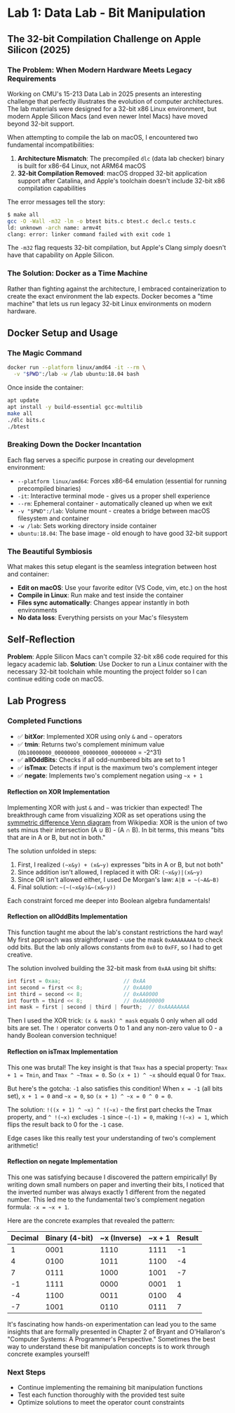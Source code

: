 # Lab 1: Data Lab - Bit Manipulation

## The 32-bit Compilation Challenge on Apple Silicon (2025)

### The Problem: When Modern Hardware Meets Legacy Requirements

Working on CMU's 15-213 Data Lab in 2025 presents an interesting challenge that perfectly illustrates the evolution of computer architectures. The lab materials were designed for a 32-bit x86 Linux environment, but modern Apple Silicon Macs (and even newer Intel Macs) have moved beyond 32-bit support.

When attempting to compile the lab on macOS, I encountered two fundamental incompatibilities:

1. **Architecture Mismatch**: The precompiled `dlc` (data lab checker) binary is built for x86-64 Linux, not ARM64 macOS
2. **32-bit Compilation Removed**: macOS dropped 32-bit application support after Catalina, and Apple's toolchain doesn't include 32-bit x86 compilation capabilities

The error messages tell the story:
```bash
$ make all
gcc -O -Wall -m32 -lm -o btest bits.c btest.c decl.c tests.c
ld: unknown -arch name: armv4t
clang: error: linker command failed with exit code 1
```

The `-m32` flag requests 32-bit compilation, but Apple's Clang simply doesn't have that capability on Apple Silicon.

### The Solution: Docker as a Time Machine

Rather than fighting against the architecture, I embraced containerization to create the exact environment the lab expects. Docker becomes a "time machine" that lets us run legacy 32-bit Linux environments on modern hardware.

## Docker Setup and Usage

### The Magic Command

```bash
docker run --platform linux/amd64 -it --rm \
  -v "$PWD":/lab -w /lab ubuntu:18.04 bash
```

Once inside the container:
```bash
apt update
apt install -y build-essential gcc-multilib
make all
./dlc bits.c
./btest
```

### Breaking Down the Docker Incantation

Each flag serves a specific purpose in creating our development environment:

- `--platform linux/amd64`: Forces x86-64 emulation (essential for running precompiled binaries)
- `-it`: Interactive terminal mode - gives us a proper shell experience
- `--rm`: Ephemeral container - automatically cleaned up when we exit
- `-v "$PWD":/lab`: Volume mount - creates a bridge between macOS filesystem and container
- `-w /lab`: Sets working directory inside container
- `ubuntu:18.04`: The base image - old enough to have good 32-bit support

### The Beautiful Symbiosis

What makes this setup elegant is the seamless integration between host and container:

- **Edit on macOS**: Use your favorite editor (VS Code, vim, etc.) on the host
- **Compile in Linux**: Run make and test inside the container
- **Files sync automatically**: Changes appear instantly in both environments
- **No data loss**: Everything persists on your Mac's filesystem

## Self-Reflection

**Problem**: Apple Silicon Macs can't compile 32-bit x86 code required for this legacy academic lab. **Solution**: Use Docker to run a Linux container with the necessary 32-bit toolchain while mounting the project folder so I can continue editing code on macOS.

## Lab Progress

### Completed Functions
- ✅ **bitXor**: Implemented XOR using only `&` and `~` operators
- ✅ **tmin**: Returns two's complement minimum value (`0b10000000_00000000_00000000_00000000` = -2^31)
- ✅ **allOddBits**: Checks if all odd-numbered bits are set to 1
- ✅ **isTmax**: Detects if input is the maximum two's complement integer
- ✅ **negate**: Implements two's complement negation using `~x + 1`

#### Reflection on XOR Implementation

Implementing XOR with just `&` and `~` was trickier than expected! The breakthrough came from visualizing XOR as set operations using the [symmetric difference Venn diagram](https://en.wikipedia.org/wiki/Symmetric_difference#/media/File:Venn0110.svg) from Wikipedia: XOR is the union of two sets minus their intersection (A ∪ B) - (A ∩ B). In bit terms, this means "bits that are in A or B, but not in both."

The solution unfolded in steps:
1. First, I realized `(~x&y) + (x&~y)` expresses "bits in A or B, but not both"
2. Since addition isn't allowed, I replaced it with OR: `(~x&y)|(x&~y)`
3. Since OR isn't allowed either, I used De Morgan's law: `A|B = ~(~A&~B)`
4. Final solution: `~(~(~x&y)&~(x&~y))`

Each constraint forced me deeper into Boolean algebra fundamentals!

#### Reflection on allOddBits Implementation

This function taught me about the lab's constant restrictions the hard way! My first approach was straightforward - use the mask `0xAAAAAAAA` to check odd bits. But the lab only allows constants from `0x0` to `0xFF`, so I had to get creative.

The solution involved building the 32-bit mask from `0xAA` using bit shifts:
```c
int first = 0xaa;                    // 0xAA
int second = first << 8;             // 0xAA00  
int third = second << 8;             // 0xAA0000
int fourth = third << 8;             // 0xAA000000
int mask = first | second | third | fourth;  // 0xAAAAAAAA
```

Then I used the XOR trick: `(x & mask) ^ mask` equals 0 only when all odd bits are set. The `!` operator converts 0 to 1 and any non-zero value to 0 - a handy Boolean conversion technique!

#### Reflection on isTmax Implementation

This one was brutal! The key insight is that `Tmax` has a special property: `Tmax + 1 = Tmin`, and `Tmax ^ ~Tmax = 0`. So `(x + 1) ^ ~x` should equal 0 for `Tmax`.

But here's the gotcha: `-1` also satisfies this condition! When `x = -1` (all bits set), `x + 1 = 0` and `~x = 0`, so `(x + 1) ^ ~x = 0 ^ 0 = 0`. 

The solution: `!((x + 1) ^ ~x) ^ !(~x)` - the first part checks the Tmax property, and `^ !(~x)` excludes `-1` since `~(-1) = 0`, making `!(~x) = 1`, which flips the result back to 0 for the `-1` case.

Edge cases like this really test your understanding of two's complement arithmetic!

#### Reflection on negate Implementation

This one was satisfying because I discovered the pattern empirically! By writing down small numbers on paper and inverting their bits, I noticed that the inverted number was always exactly 1 different from the negated number. This led me to the fundamental two's complement negation formula: `-x = ~x + 1`.

Here are the concrete examples that revealed the pattern:

| Decimal | Binary (4-bit) | ~x (Inverse) | ~x + 1 | Result |
|---------|----------------|--------------|--------|---------|
| 1       | 0001          | 1110         | 1111   | -1 |
| 4       | 0100          | 1011         | 1100   | -4 |
| 7       | 0111          | 1000         | 1001   | -7 |
| -1      | 1111          | 0000         | 0001   | 1  |
| -4      | 1100          | 0011         | 0100   | 4  |
| -7      | 1001          | 0110         | 0111   | 7  |

It's fascinating how hands-on experimentation can lead you to the same insights that are formally presented in Chapter 2 of Bryant and O'Hallaron's "Computer Systems: A Programmer's Perspective." Sometimes the best way to understand these bit manipulation concepts is to work through concrete examples yourself!

### Next Steps
- Continue implementing the remaining bit manipulation functions
- Test each function thoroughly with the provided test suite
- Optimize solutions to meet the operator count constraints

